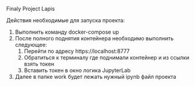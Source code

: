 Finaly Project Lapis

Действия необходимые для запуска проекта:
1) Выполнить команду docker-compose up
2) После полного поднятия контейнера необходимо выполнить следующее:
   1) Перейти по адресу https://localhost:8777
   2) Обратиться к терминалу где поднимали контейнер и из ссылки взять токен
   3) Вставить токен в окно логика JupyterLab
3) Далее в папке work будет лежать нужный ipynb файл проекта